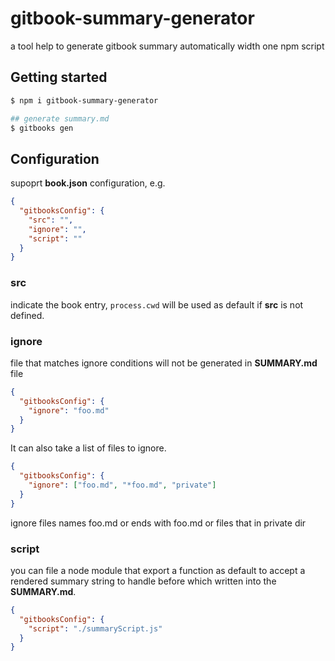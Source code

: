 # gitbook-summary-generator

a tool help to generate gitbook summary automatically width one npm script

## Getting started

```bash
$ npm i gitbook-summary-generator

## generate summary.md
$ gitbooks gen
```

## Configuration

supoprt **book.json** configuration, e.g.

```json
{
  "gitbooksConfig": {
    "src": "",
    "ignore": "",
    "script": ""
  }
}
```

### src

indicate the book entry, `process.cwd` will be used as default if **src** is not defined.

### ignore

file that matches ignore conditions will not be generated in **SUMMARY.md** file

```json
{
  "gitbooksConfig": {
    "ignore": "foo.md"
  }
}
```

It can also take a list of files to ignore.

```json
{
  "gitbooksConfig": {
    "ignore": ["foo.md", "*foo.md", "private"]
  }
}
```

ignore files names foo.md or ends with foo.md or files that in private dir

### script

you can file a node module that export a function as default to accept a rendered summary string to handle before which written into the **SUMMARY.md**.

```json
{
  "gitbooksConfig": {
    "script": "./summaryScript.js"
  }
}
```
